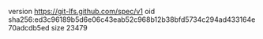 version https://git-lfs.github.com/spec/v1
oid sha256:ed3c96189b5d6e06c43eab52c968b12b38bfd5734c294ad433164e70adcdb5ed
size 23479
